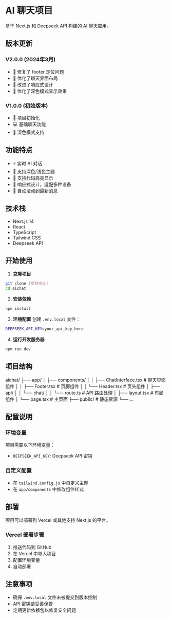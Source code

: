 # AI 聊天项目

基于 Next.js 和 Deepseek API 构建的 AI 聊天应用。

## 版本更新

### V2.0.0 (2024年3月)
- 🔧 修复了 footer 定位问题
- 💬 优化了聊天界面布局
- 📱 改进了响应式设计
- 🎨 优化了深色模式显示效果

### V1.0.0 (初始版本)
- 🚀 项目初始化
- 💻 基础聊天功能
- 🌙 深色模式支持

## 功能特点

- ⚡ 实时 AI 对话
- 🎨 支持深色/浅色主题
- 💬 支持代码高亮显示
- 📱 响应式设计，适配多种设备
- 🔄 自动滚动到最新消息

## 技术栈

- Next.js 14
- React
- TypeScript
- Tailwind CSS
- Deepseek API

## 开始使用

1. **克隆项目**
```bash
git clone [项目地址]
cd aichat
```

2. **安装依赖**
```bash
npm install
```

3. **环境配置**
创建 `.env.local` 文件：
```bash
DEEPSEEK_API_KEY=your_api_key_here
```

4. **运行开发服务器**
```bash
npm run dev
```

## 项目结构
aichat/
├── app/
│ ├── components/
│ │ ├── ChatInterface.tsx # 聊天界面组件
│ │ ├── Footer.tsx # 页脚组件
│ │ └── Header.tsx # 页头组件
│ ├── api/
│ │ └── chat/
│ │ └── route.ts # API 路由处理
│ ├── layout.tsx # 布局组件
│ └── page.tsx # 主页面
├── public/ # 静态资源
└── ...

## 配置说明

### 环境变量
项目需要以下环境变量：
- `DEEPSEEK_API_KEY`: Deepseek API 密钥

### 自定义配置
- 在 `tailwind.config.js` 中自定义主题
- 在 `app/components` 中修改组件样式

## 部署

项目可以部署到 Vercel 或其他支持 Next.js 的平台。

### Vercel 部署步骤
1. 推送代码到 GitHub
2. 在 Vercel 中导入项目
3. 配置环境变量
4. 自动部署

## 注意事项

- 确保 `.env.local` 文件未被提交到版本控制
- API 密钥请妥善保管
- 定期更新依赖包以修复安全问题

